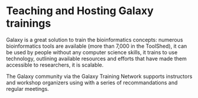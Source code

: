 Teaching and Hosting Galaxy trainings
=====================================

Galaxy is a great solution to train the bioinformatics concepts:
numerous bioinformatics tools are available (more than 7,000 in the ToolShed), it
can be used by people without any computer science skills, it trains to use
technology, outlining available resources and efforts that have made them
accessible to researchers, it is scalable.

The Galaxy community via the Galaxy Training Network supports instructors and
workshop organizers using with a series of recommandations and regular meetings.
